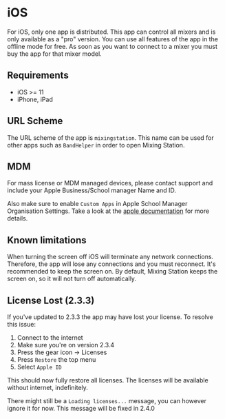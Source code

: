# iOS

For iOS, only one app is distributed. This app can control all mixers and is only available as a "pro" version.
You can use all features of the app in the offline mode for free.
As soon as you want to connect to a mixer you must buy the app for that mixer model.

## Requirements

- iOS >= 11
- iPhone, iPad

## URL Scheme

The URL scheme of the app is `mixingstation`. This name can be used for other apps such as `BandHelper` in order to open
Mixing Station.

## MDM
For mass license or MDM managed devices, please contact support and include your Apple Business/School manager Name and ID.

Also make sure to enable `Custom Apps` in Apple School Manager Organisation Settings.
Take a look at the [apple documentation](https://support.apple.com/guide/apple-school-manager/learn-about-custom-apps-axm58ba3112a/web) for
more details.


## Known limitations

When turning the screen off iOS will terminate any network connections. Therefore, the app will lose any connections and
you must reconnect.
It's recommended to keep the screen on. By default, Mixing Station keeps the screen on, so it will not turn off
automatically.


## License Lost (2.3.3)

If you've updated to 2.3.3 the app may have lost your license. To resolve this issue:

1) Connect to the internet
2) Make sure you're on version 2.3.4
3) Press the gear icon -> Licenses
4) Press `Restore` the top menu
5) Select `Apple ID`

This should now fully restore all licenses. The licenses will be available without internet, indefinitely.

There might still be a `Loading licenses...` message, you can however ignore it for now.
This message will be fixed in 2.4.0